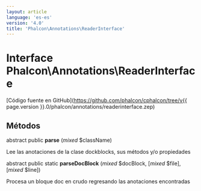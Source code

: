 ```yaml
---
layout: article
language: 'es-es'
version: '4.0'
title: 'Phalcon\Annotations\ReaderInterface'
---
```

# Interface **Phalcon\Annotations\ReaderInterface**

[Código fuente en GitHub](https://github.com/phalcon/cphalcon/tree/v{{ page.version }}.0/phalcon/annotations/readerinterface.zep)

## Métodos

abstract public **parse** (*mixed* $className)

Lee las anotaciones de la clase dockblocks, sus métodos y/o propiedades

abstract public static **parseDocBlock** (*mixed* $docBlock, [*mixed* $file], [*mixed* $line])

Procesa un bloque doc en crudo regresando las anotaciones encontradas